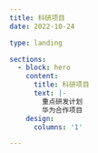 ```yaml
---
title: 科研项目
date: 2022-10-24

type: landing

sections:
  - block: hero
    content:
      title: 科研项目
      text: |-
        重点研发计划
        华为合作项目
    design:
      columns: '1'

---
```


